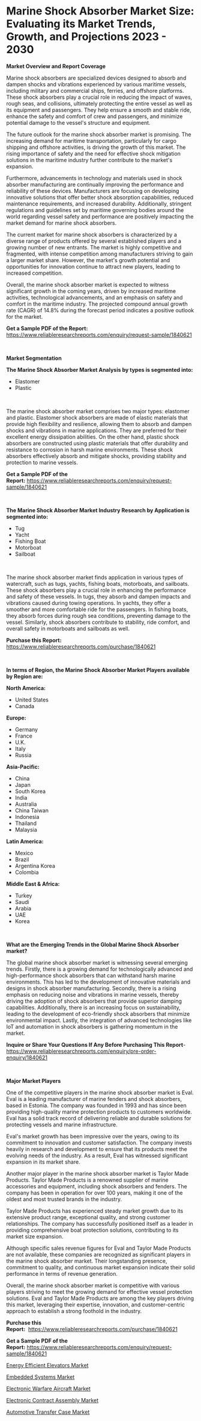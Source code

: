 <p><h1>Marine Shock Absorber Market Size: Evaluating its Market Trends, Growth, and Projections 2023 - 2030</h1></p><p><strong>Market Overview and Report Coverage</strong></p>
<p><p>Marine shock absorbers are specialized devices designed to absorb and dampen shocks and vibrations experienced by various maritime vessels, including military and commercial ships, ferries, and offshore platforms. These shock absorbers play a crucial role in reducing the impact of waves, rough seas, and collisions, ultimately protecting the entire vessel as well as its equipment and passengers. They help ensure a smooth and stable ride, enhance the safety and comfort of crew and passengers, and minimize potential damage to the vessel's structure and equipment.</p><p>The future outlook for the marine shock absorber market is promising. The increasing demand for maritime transportation, particularly for cargo shipping and offshore activities, is driving the growth of this market. The rising importance of safety and the need for effective shock mitigation solutions in the maritime industry further contribute to the market's expansion.</p><p>Furthermore, advancements in technology and materials used in shock absorber manufacturing are continually improving the performance and reliability of these devices. Manufacturers are focusing on developing innovative solutions that offer better shock absorption capabilities, reduced maintenance requirements, and increased durability. Additionally, stringent regulations and guidelines set by maritime governing bodies around the world regarding vessel safety and performance are positively impacting the market demand for marine shock absorbers.</p><p>The current market for marine shock absorbers is characterized by a diverse range of products offered by several established players and a growing number of new entrants. The market is highly competitive and fragmented, with intense competition among manufacturers striving to gain a larger market share. However, the market's growth potential and opportunities for innovation continue to attract new players, leading to increased competition.</p><p>Overall, the marine shock absorber market is expected to witness significant growth in the coming years, driven by increased maritime activities, technological advancements, and an emphasis on safety and comfort in the maritime industry. The projected compound annual growth rate (CAGR) of 14.8% during the forecast period indicates a positive outlook for the market.</p></p>
<p><strong>Get a Sample PDF of the Report:</strong> <a href="https://www.reliableresearchreports.com/enquiry/request-sample/1840621">https://www.reliableresearchreports.com/enquiry/request-sample/1840621</a></p>
<p>&nbsp;</p>
<p><strong>Market Segmentation</strong></p>
<p><strong>The Marine Shock Absorber Market Analysis by types is segmented into:</strong></p>
<p><ul><li>Elastomer</li><li>Plastic</li></ul></p>
<p>&nbsp;</p>
<p><p>The marine shock absorber market comprises two major types: elastomer and plastic. Elastomer shock absorbers are made of elastic materials that provide high flexibility and resilience, allowing them to absorb and dampen shocks and vibrations in marine applications. They are preferred for their excellent energy dissipation abilities. On the other hand, plastic shock absorbers are constructed using plastic materials that offer durability and resistance to corrosion in harsh marine environments. These shock absorbers effectively absorb and mitigate shocks, providing stability and protection to marine vessels.</p></p>
<p><strong>Get a Sample PDF of the Report:</strong>&nbsp;<a href="https://www.reliableresearchreports.com/enquiry/request-sample/1840621">https://www.reliableresearchreports.com/enquiry/request-sample/1840621</a></p>
<p>&nbsp;</p>
<p><strong>The Marine Shock Absorber Market Industry Research by Application is segmented into:</strong></p>
<p><ul><li>Tug</li><li>Yacht</li><li>Fishing Boat</li><li>Motorboat</li><li>Sailboat</li></ul></p>
<p>&nbsp;</p>
<p><p>The marine shock absorber market finds application in various types of watercraft, such as tugs, yachts, fishing boats, motorboats, and sailboats. These shock absorbers play a crucial role in enhancing the performance and safety of these vessels. In tugs, they absorb and dampen impacts and vibrations caused during towing operations. In yachts, they offer a smoother and more comfortable ride for the passengers. In fishing boats, they absorb forces during rough sea conditions, preventing damage to the vessel. Similarly, shock absorbers contribute to stability, ride comfort, and overall safety in motorboats and sailboats as well.</p></p>
<p><strong>Purchase this Report:</strong>&nbsp; <a href="https://www.reliableresearchreports.com/purchase/1840621">https://www.reliableresearchreports.com/purchase/1840621</a></p>
<p>&nbsp;</p>
<p><strong>In terms of Region, the Marine Shock Absorber Market Players available by Region are:</strong></p>
<p>
    <p> <strong> North America: </strong>
        <ul>
            <li>United States</li>
            <li>Canada</li>
        </ul>
        </p> 
    <p> <strong> Europe: </strong>
        <ul>
            <li>Germany</li>
            <li>France</li>
            <li>U.K.</li>
            <li>Italy</li>
            <li>Russia</li>
        </ul>
        </p> 
    <p> <strong> Asia-Pacific: </strong>
        <ul>
            <li>China</li>
            <li>Japan</li>
            <li>South Korea</li>
            <li>India</li>
            <li>Australia</li>
            <li>China Taiwan</li>
            <li>Indonesia</li>
            <li>Thailand</li>
            <li>Malaysia</li>
        </ul>
        </p> 
    <p> <strong> Latin America: </strong>
        <ul>
            <li>Mexico</li>
            <li>Brazil</li>
            <li>Argentina Korea</li>
            <li>Colombia</li>
        </ul>
        </p> 
    <p> <strong> Middle East & Africa: </strong>
        <ul>
            <li>Turkey</li>
            <li>Saudi</li>
            <li>Arabia</li>
            <li>UAE</li>
            <li>Korea</li>
        </ul>
    </p>
    </p>
<p>&nbsp;</p>
<p><strong>What are the Emerging Trends in the Global Marine Shock Absorber market?</strong></p>
<p><p>The global marine shock absorber market is witnessing several emerging trends. Firstly, there is a growing demand for technologically advanced and high-performance shock absorbers that can withstand harsh marine environments. This has led to the development of innovative materials and designs in shock absorber manufacturing. Secondly, there is a rising emphasis on reducing noise and vibrations in marine vessels, thereby driving the adoption of shock absorbers that provide superior damping capabilities. Additionally, there is an increasing focus on sustainability, leading to the development of eco-friendly shock absorbers that minimize environmental impact. Lastly, the integration of advanced technologies like IoT and automation in shock absorbers is gathering momentum in the market.</p></p>
<p><strong>Inquire or Share Your Questions If Any Before Purchasing This Report</strong>- <a href="https://www.reliableresearchreports.com/enquiry/pre-order-enquiry/1840621">https://www.reliableresearchreports.com/enquiry/pre-order-enquiry/1840621</a></p>
<p>&nbsp;</p>
<p><strong>Major Market Players</strong></p>
<p><p>One of the competitive players in the marine shock absorber market is Eval. Eval is a leading manufacturer of marine fenders and shock absorbers, based in Estonia. The company was founded in 1993 and has since been providing high-quality marine protection products to customers worldwide. Eval has a solid track record of delivering reliable and durable solutions for protecting vessels and marine infrastructure.</p><p>Eval's market growth has been impressive over the years, owing to its commitment to innovation and customer satisfaction. The company invests heavily in research and development to ensure that its products meet the evolving needs of the industry. As a result, Eval has witnessed significant expansion in its market share.</p><p>Another major player in the marine shock absorber market is Taylor Made Products. Taylor Made Products is a renowned supplier of marine accessories and equipment, including shock absorbers and fenders. The company has been in operation for over 100 years, making it one of the oldest and most trusted brands in the industry.</p><p>Taylor Made Products has experienced steady market growth due to its extensive product range, exceptional quality, and strong customer relationships. The company has successfully positioned itself as a leader in providing comprehensive boat protection solutions, contributing to its market size expansion.</p><p>Although specific sales revenue figures for Eval and Taylor Made Products are not available, these companies are recognized as significant players in the marine shock absorber market. Their longstanding presence, commitment to quality, and continuous market expansion indicate their solid performance in terms of revenue generation.</p><p>Overall, the marine shock absorber market is competitive with various players striving to meet the growing demand for effective vessel protection solutions. Eval and Taylor Made Products are among the key players driving this market, leveraging their expertise, innovation, and customer-centric approach to establish a strong foothold in the industry.</p></p>
<p><strong>Purchase this Report:</strong>&nbsp;&nbsp;<a href="https://www.reliableresearchreports.com/purchase/1840621">https://www.reliableresearchreports.com/purchase/1840621</a></p>
<p></p>
<p><strong>Get a Sample PDF of the Report:</strong>&nbsp;<a href="https://www.reliableresearchreports.com/enquiry/request-sample/1840621">https://www.reliableresearchreports.com/enquiry/request-sample/1840621</a></p>
<p><p><a href="https://www.linkedin.com/pulse/energy-efficient-elevators-market-research-report-unlocks-ovhjc/">Energy Efficient Elevators Market</a></p><p><a href="https://medium.com/@tonikuhic/decoding-embedded-systems-market-metrics-market-share-trends-and-growth-patterns-f7db3ee2a3a7">Embedded Systems Market</a></p><p><a href="https://www.linkedin.com/pulse/electronic-warfare-aircraft-market-research-report-provides-oc8dc/">Electronic Warfare Aircraft Market</a></p><p><a href="https://www.linkedin.com/pulse/electronic-contract-assembly-market-share-amp-new-trends-analysis-wbrgc/">Electronic Contract Assembly Market</a></p><p><a href="https://medium.com/@jackyhammes/automotive-transfer-case-market-size-reveals-the-best-marketing-channels-in-global-industry-c9555fb0e392">Automotive Transfer Case Market</a></p></p>